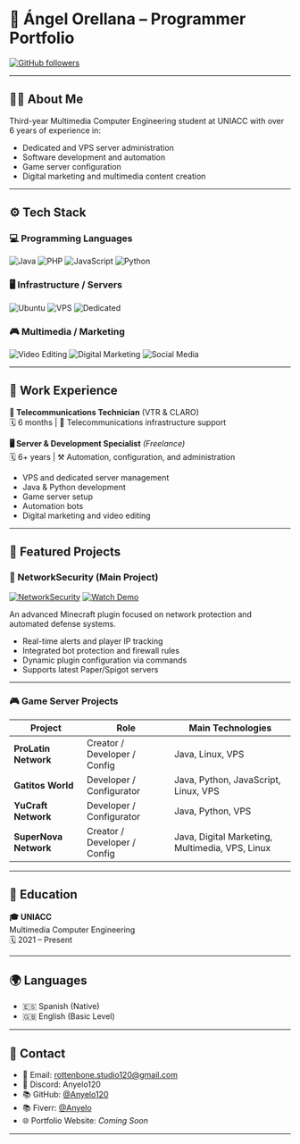 # 🌟 Ángel Orellana – Programmer Portfolio

[![GitHub followers](https://img.shields.io/github/followers/Anyelo120?style=social)](https://github.com/Anyelo120)

---

## 🧑‍💻 About Me

Third-year Multimedia Computer Engineering student at UNIACC with over 6 years of experience in:
- Dedicated and VPS server administration
- Software development and automation
- Game server configuration
- Digital marketing and multimedia content creation

---

## ⚙️ Tech Stack

### 💻 Programming Languages
![Java](https://img.shields.io/badge/Java-ED8B00?style=for-the-badge&logo=java)
![PHP](https://img.shields.io/badge/PHP-777BB4?style=for-the-badge&logo=php)
![JavaScript](https://img.shields.io/badge/JavaScript-F7DF1E?style=for-the-badge&logo=javascript&logoColor=black)
![Python](https://img.shields.io/badge/Python-3776AB?style=for-the-badge&logo=python)

### 🖥️ Infrastructure / Servers
![Ubuntu](https://img.shields.io/badge/Ubuntu-E95420?style=for-the-badge&logo=ubuntu)
![VPS](https://img.shields.io/badge/VPS-00A4EF?style=for-the-badge&logo=azure-devops)
![Dedicated](https://img.shields.io/badge/Dedicated%20Servers-006400?style=for-the-badge)

### 🎮 Multimedia / Marketing
![Video Editing](https://img.shields.io/badge/Video%20Editing-FF69B4?style=for-the-badge)
![Digital Marketing](https://img.shields.io/badge/Digital%20Marketing-4285F4?style=for-the-badge&logo=google-marketing-platform)
![Social Media](https://img.shields.io/badge/Social%20Media-1DA1F2?style=for-the-badge&logo=twitter)

---

## 💼 Work Experience

**📡 Telecommunications Technician** (VTR & CLARO)  
🗓️ 6 months | 🏢 Telecommunications infrastructure support

**🖥️ Server & Development Specialist** *(Freelance)*  
🗓️ 6+ years | ⚒️ Automation, configuration, and administration
- VPS and dedicated server management
- Java & Python development
- Game server setup
- Automation bots
- Digital marketing and video editing

---

## 🚀 Featured Projects

### 🔐 NetworkSecurity (Main Project)
[![NetworkSecurity](https://img.shields.io/badge/GitHub-Project-181717?style=for-the-badge&logo=github)](https://github.com/Anyelo120/NetworkSecurity)
[![Watch Demo](https://img.shields.io/badge/YouTube-Demo-red?style=for-the-badge&logo=youtube)](https://youtu.be/mXGepIGXYEg)

An advanced Minecraft plugin focused on network protection and automated defense systems.
- Real-time alerts and player IP tracking
- Integrated bot protection and firewall rules
- Dynamic plugin configuration via commands
- Supports latest Paper/Spigot servers

---

### 🎮 Game Server Projects

| Project              | Role                            | Main Technologies                    |
|----------------------|----------------------------------|--------------------------------------|
| **ProLatin Network** | Creator / Developer / Config     | Java, Linux, VPS                     |
| **Gatitos World**    | Developer / Configurator         | Java, Python, JavaScript, Linux, VPS |
| **YuCraft Network**  | Developer / Configurator         | Java, Python, VPS                    |
| **SuperNova Network**| Creator / Developer / Config     | Java, Digital Marketing, Multimedia, VPS, Linux |

---

## 🏫 Education

**🎓 UNIACC**  
Multimedia Computer Engineering  
🗓️ 2021 – Present

---

## 🌍 Languages

- 🇪🇸 Spanish (Native)
- 🇬🇧 English (Basic Level)

---

## 📢 Contact

- 📧 Email: rottenbone.studio120@gmail.com  
- 🔗 Discord: Anyelo120  
- 📚 GitHub: [@Anyelo120](https://github.com/Anyelo120)
- 📚 Fiverr: [@Anyelo](https://es.fiverr.com/s/42DaVab)
- 🌐 Portfolio Website: *Coming Soon*

---
